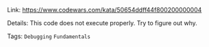 Link: 
https://www.codewars.com/kata/50654ddff44f800200000004

Details:
This code does not execute properly. Try to figure out why.

Tags:
`Debugging` `Fundamentals`
